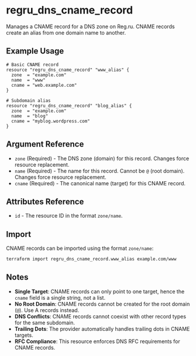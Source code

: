 # regru_dns_cname_record

Manages a CNAME record for a DNS zone on Reg.ru. CNAME records create an alias from one domain name to another.

## Example Usage

```hcl
# Basic CNAME record
resource "regru_dns_cname_record" "www_alias" {
  zone  = "example.com"
  name  = "www"
  cname = "web.example.com"
}

# Subdomain alias
resource "regru_dns_cname_record" "blog_alias" {
  zone  = "example.com"
  name  = "blog"
  cname = "myblog.wordpress.com"
}
```

## Argument Reference

- `zone` (Required) - The DNS zone (domain) for this record. Changes force resource replacement.
- `name` (Required) - The name for this record. Cannot be `@` (root domain). Changes force resource replacement.
- `cname` (Required) - The canonical name (target) for this CNAME record.

## Attributes Reference

- `id` - The resource ID in the format `zone/name`.

## Import

CNAME records can be imported using the format `zone/name`:

```bash
terraform import regru_dns_cname_record.www_alias example.com/www
```

## Notes

- **Single Target**: CNAME records can only point to one target, hence the `cname` field is a single string, not a list.
- **No Root Domain**: CNAME records cannot be created for the root domain (`@`). Use A records instead.
- **DNS Conflicts**: CNAME records cannot coexist with other record types for the same subdomain.
- **Trailing Dots**: The provider automatically handles trailing dots in CNAME targets.
- **RFC Compliance**: This resource enforces DNS RFC requirements for CNAME records.
